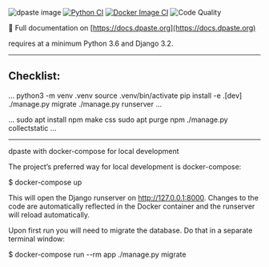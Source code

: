![dpaste image](https://img.shields.io/pypi/v/dpaste.svg)
[![Python CI](https://github.com/DarrenOfficial/dpaste/actions/workflows/python.yml/badge.svg)](https://github.com/DarrenOfficial/dpaste/actions/workflows/python.yml)
[![Docker Image CI](https://github.com/DarrenOfficial/dpaste/actions/workflows/docker.yml/badge.svg)](https://hub.docker.com/r/darrenofficial/dpaste)
![Code Quality](https://api.codacy.com/project/badge/Grade/185cfbe9b4b447e59a40f816c4a5ebf4)

📖 Full documentation on [https://docs.dpaste.org](https://docs.dpaste.org)

requires at a minimum Python 3.6 and Django 3.2.


----

Checklist:
---
...
python3 -m venv .venv
source .venv/bin/activate
pip install -e .[dev]
./manage.py migrate
./manage.py runserver
...

...
sudo apt install npm
make css
sudo apt purge npm
./manage.py collectstatic
...


---

dpaste with docker-compose for local development

The project’s preferred way for local development is docker-compose:

$ docker-compose up

This will open the Django runserver on http://127.0.0.1:8000. Changes to the code are automatically reflected in the Docker container and the runserver will reload automatically.

Upon first run you will need to migrate the database. Do that in a separate terminal window:

$ docker-compose run --rm app ./manage.py migrate
